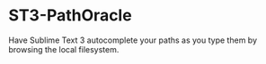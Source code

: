 ST3-PathOracle
==============

Have Sublime Text 3 autocomplete your paths as you type them by browsing the local filesystem. 
